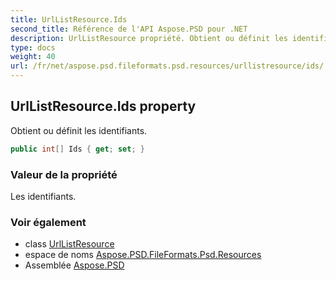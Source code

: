 ```yaml
---
title: UrlListResource.Ids
second_title: Référence de l'API Aspose.PSD pour .NET
description: UrlListResource propriété. Obtient ou définit les identifiants.
type: docs
weight: 40
url: /fr/net/aspose.psd.fileformats.psd.resources/urllistresource/ids/
---
```

## UrlListResource.Ids property

Obtient ou définit les identifiants.

```csharp
public int[] Ids { get; set; }
```

### Valeur de la propriété

Les identifiants.

### Voir également

* class [UrlListResource](../)
* espace de noms [Aspose.PSD.FileFormats.Psd.Resources](../../urllistresource/)
* Assemblée [Aspose.PSD](../../../)


